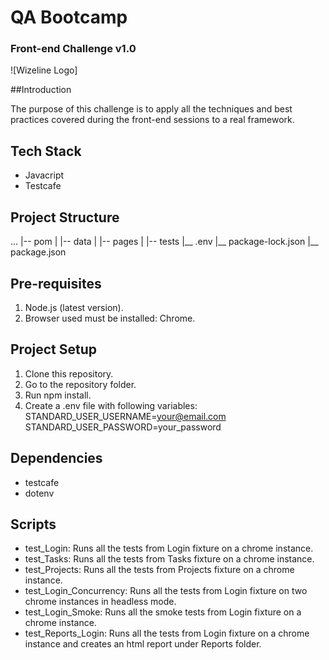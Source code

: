 # QA Bootcamp
### Front-end Challenge v1.0

![Wizeline Logo]

##Introduction

The purpose of this challenge is to apply all the techniques and best practices covered during the front-end sessions to a real framework.

## Tech Stack

- Javacript
- Testcafe

## Project Structure
...
|-- pom
|   |-- data
|   |-- pages
|   |-- tests
|__ .env
|__ package-lock.json
|__ package.json

## Pre-requisites

1. Node.js (latest version).
2. Browser used must be installed: Chrome.

## Project Setup

1. Clone this repository.
2. Go to the repository folder.
3. Run npm install.
4. Create a .env file with following variables:
    STANDARD_USER_USERNAME=your@email.com
    STANDARD_USER_PASSWORD=your_password

## Dependencies

- testcafe
- dotenv

## Scripts
- test_Login: Runs all the tests from Login fixture on a chrome instance.
- test_Tasks: Runs all the tests from Tasks fixture on a chrome instance.
- test_Projects: Runs all the tests from Projects fixture on a chrome instance.
- test_Login_Concurrency: Runs all the tests from Login fixture on two chrome instances in headless mode.
- test_Login_Smoke: Runs all the smoke tests from Login fixture on a chrome instance.
- test_Reports_Login: Runs all the tests from Login fixture on a chrome instance and creates an html report under Reports folder.



